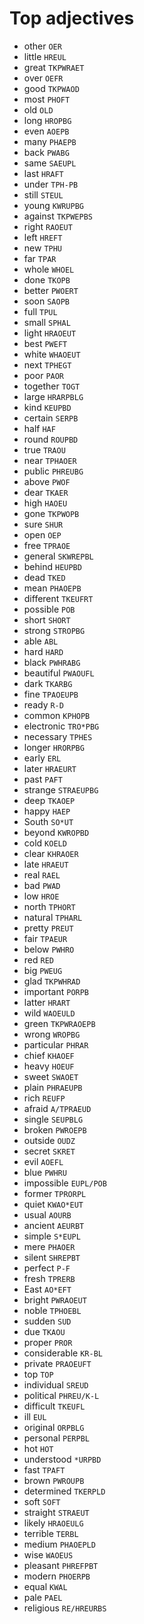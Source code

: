# Top adjectives

* other `OER`
* little `HREUL`
* great `TKPWRAET`
* over `OEFR`
* good `TKPWAOD`
* most `PHOFT`
* old `OLD`
* long `HROPBG`
* even `AOEPB`
* many `PHAEPB`
* back `PWABG`
* same `SAEUPL`
* last `HRAFT`
* under `TPH-PB`
* still `STEUL`
* young `KWRUPBG`
* against `TKPWEPBS`
* right `RAOEUT`
* left `HREFT`
* new `TPHU`
* far `TPAR`
* whole `WHOEL`
* done `TKOPB`
* better `PWOERT`
* soon `SAOPB`
* full `TPUL`
* small `SPHAL`
* light `HRAOEUT`
* best `PWEFT`
* white `WHAOEUT`
* next `TPHEGT`
* poor `PAOR`
* together `TOGT`
* large `HRARPBLG`
* kind `KEUPBD`
* certain `SERPB`
* half `HAF`
* round `ROUPBD`
* true `TRAOU`
* near `TPHAOER`
* public `PHREUBG`
* above `PWOF`
* dear `TKAER`
* high `HAOEU`
* gone `TKPWOPB`
* sure `SHUR`
* open `OEP`
* free `TPRAOE`
* general `SKWREPBL`
* behind `HEUPBD`
* dead `TKED`
* mean `PHAOEPB`
* different `TKEUFRT`
* possible `POB`
* short `SHORT`
* strong `STROPBG`
* able `ABL`
* hard `HARD`
* black `PWHRABG`
* beautiful `PWAOUFL`
* dark `TKARBG`
* fine `TPAOEUPB`
* ready `R-D`
* common `KPHOPB`
* electronic `TRO*PBG`
* necessary `TPHES`
* longer `HRORPBG`
* early `ERL`
* later `HRAEURT`
* past `PAFT`
* strange `STRAEUPBG`
* deep `TKAOEP`
* happy `HAEP`
* South `SO*UT`
* beyond `KWROPBD`
* cold `KOELD`
* clear `KHRAOER`
* late `HRAEUT`
* real `RAEL`
* bad `PWAD`
* low `HROE`
* north `TPHORT`
* natural `TPHARL`
* pretty `PREUT`
* fair `TPAEUR`
* below `PWHRO`
* red `RED`
* big `PWEUG`
* glad `TKPWHRAD`
* important `PORPB`
* latter `HRART`
* wild `WAOEULD`
* green `TKPWRAOEPB`
* wrong `WROPBG`
* particular `PHRAR`
* chief `KHAOEF`
* heavy `HOEUF`
* sweet `SWAOET`
* plain `PHRAEUPB`
* rich `REUFP`
* afraid `A/TPRAEUD`
* single `SEUPBLG`
* broken `PWROEPB`
* outside `OUDZ`
* secret `SKRET`
* evil `AOEFL`
* blue `PWHRU`
* impossible `EUPL/POB`
* former `TPRORPL`
* quiet `KWAO*EUT`
* usual `AOURB`
* ancient `AEURBT`
* simple `S*EUPL`
* mere `PHAOER`
* silent `SHREPBT`
* perfect `P-F`
* fresh `TPRERB`
* East `AO*EFT`
* bright `PWRAOEUT`
* noble `TPHOEBL`
* sudden `SUD`
* due `TKAOU`
* proper `PROR`
* considerable `KR-BL`
* private `PRAOEUFT`
* top `TOP`
* individual `SREUD`
* political `PHREU/K-L`
* difficult `TKEUFL`
* ill `EUL`
* original `ORPBLG`
* personal `PERPBL`
* hot `HOT`
* understood `*URPBD`
* fast `TPAFT`
* brown `PWROUPB`
* determined `TKERPLD`
* soft `SOFT`
* straight `STRAEUT`
* likely `HRAOEULG`
* terrible `TERBL`
* medium `PHAOEPLD`
* wise `WAOEUS`
* pleasant `PHREFPBT`
* modern `PHOERPB`
* equal `KWAL`
* pale `PAEL`
* religious `RE/HREURBS`
